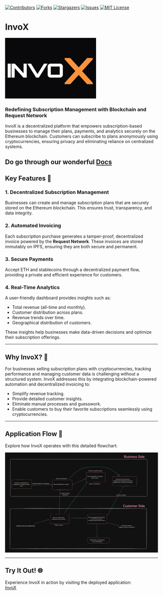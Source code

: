 <a name="readme-top"></a>

[![Contributors][contributors-shield]][contributors-url]
[![Forks][forks-shield]][forks-url]
[![Stargazers][stars-shield]][stars-url]
[![Issues][issues-shield]][issues-url]
[![MIT License][license-shield]][license-url]

# InvoX

<a href="https://github.com/KPR-V/InvoX">
  <img src="./logo.png" alt="Logo" width="300" height="200">
</a>

### Redefining Subscription Management with Blockchain and Request Network

InvoX is a decentralized platform that empowers subscription-based businesses to manage their plans, payments, and analytics securely on the Ethereum blockchain. Customers can subscribe to plans anonymously using cryptocurrencies, ensuring privacy and eliminating reliance on centralized systems.

Do go through our wonderful [Docs](https://app.gitbook.com/o/qDx2k3qs7IqafWm79rJm/s/FYDnsrhBthdB6uvYuQHY/)
---

## Key Features 🌟

### 1. Decentralized Subscription Management
Businesses can create and manage subscription plans that are securely stored on the Ethereum blockchain. This ensures trust, transparency, and data integrity.

### 2. Automated Invoicing
Each subscription purchase generates a tamper-proof, decentralized invoice powered by the **Request Network**. These invoices are stored immutably on IPFS, ensuring they are both secure and permanent.

### 3. Secure Payments
Accept ETH and stablecoins through a decentralized payment flow, providing a private and efficient experience for customers.

### 4. Real-Time Analytics
A user-friendly dashboard provides insights such as:
- Total revenue (all-time and monthly).
- Customer distribution across plans.
- Revenue trends over time.
- Geographical distribution of customers.

These insights help businesses make data-driven decisions and optimize their subscription offerings.

---

## Why InvoX? 🚀

For businesses selling subscription plans with cryptocurrencies, tracking performance and managing customer data is challenging without a structured system. InvoX addresses this by integrating blockchain-powered automation and decentralized invoicing to:
- Simplify revenue tracking.
- Provide detailed customer insights.
- Eliminate manual processes and guesswork.
- Enable customers to buy their favorite subscriptions seamlessly using cryptocurrencies.
---

## Application Flow 📂

Explore how InvoX operates with this detailed flowchart:  

![Application Flow](./Flowchart.jpeg)

---

## Try It Out! 🌐

Experience InvoX in action by visiting the deployed application:  
[InvoX](https://invox-pay.netlify.app/dashboard)
<!-- MARKDOWN LINKS & IMAGES -->

[contributors-shield]: https://img.shields.io/github/contributors/KPR-V/Tronent.svg?style=for-the-badge
[contributors-url]: https://github.com/KPR-V/InvoX/graphs/contributors
[forks-shield]: https://img.shields.io/github/forks/KPR-V/Tronent.svg?style=for-the-badge
[forks-url]: https://github.com/KPR-V/InvoX/network/members
[stars-shield]: https://img.shields.io/github/stars/KPR-V/Tronent.svg?style=for-the-badge
[stars-url]: https://github.com/KPR-V/InvoX/stargazers
[issues-shield]: https://img.shields.io/github/issues/KPR-V/Tronent.svg?style=for-the-badge
[issues-url]: https://github.com/KPR-V/InvoX/issues
[license-shield]: https://img.shields.io/github/license/KPR-V/Tronent.svg?style=for-the-badge
[license-url]: https://github.com/KPR-V/InvoX/blob/main/LICENSE.txt